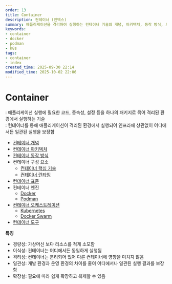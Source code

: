 ```yaml
---
order: 13
title: Container
description: 컨테이너 (인덱스)
summary: 애플리케이션을 격리하여 실행하는 컨테이너 기술의 개념, 아키텍처, 동작 방식, 도구에 대한 개요
keywords:
- container
- docker
- podman
- k8s
tags:
- container
- index
created_time: 2025-09-30 22:14
modified_time: 2025-10-02 22:06
---
```


# Container
: 애플리케이션 실행에 필요한 코드, 종속성, 설정 등을 하나의 패키지로 묶어 격리된 환경에서 실행하는 기술  
: 컨테이너를 통해 애플리케이션이 격리된 환경에서 실행되어 인프라에 상관없이 어디에서든 일관된 실행을 보장함  

- [컨테이너 개념](./container-concept.md)
- [컨테이너 아키텍처](./container-architecture.md)
- [컨테이너 동작 방식](./container-mechanism.md)
- 컨테이너 구성 요소
  - [컨테이너 핵심 기술](./container-tech.md)
  - [컨테이너 런타임](./container-runtime.md)
- [컨테이너 표준](./container-standard.md)
- 컨테이너 엔진
  - [Docker](./docker/index.md)
  - [Podman](./podman/index.md)
- [컨테이너 오케스트레이션](./orchestration.md)
  - [Kubernetes](./k8s/index.md)
  - [Docker Swarm](./docker/docker-swarm.md)
- [컨테이너 도구](./container-tool.md)


**특징**
- 경량성: 가상머신 보다 리소스를 적게 소모함
- 이식성: 컨테이너는 어디에서든 동일하게 실행됨
- 격리성: 컨테이너는 분리되어 있어 다른 컨테이너에 영향을 미치지 않음
- 일관성: 개발 환경과 운영 환경의 차이를 줄여 어디에서나 일관된 실행 결과를 보장함
- 확장설: 필요에 따라 쉽게 확장하고 복제할 수 있음